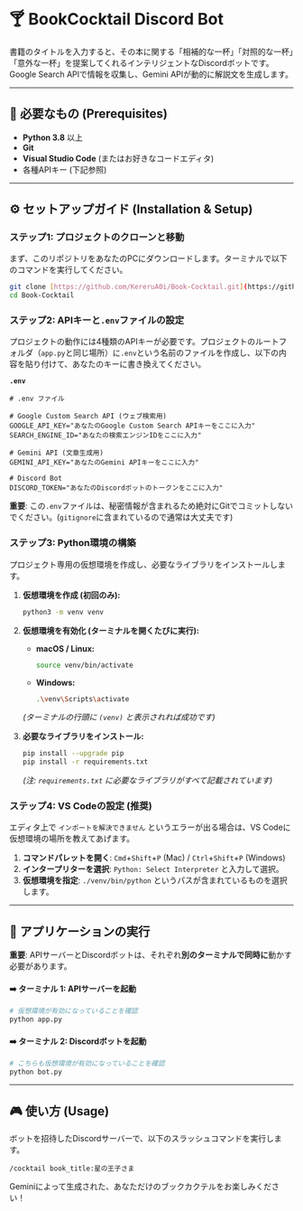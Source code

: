 # 🍸 BookCocktail Discord Bot

書籍のタイトルを入力すると、その本に関する「相補的な一杯」「対照的な一杯」「意外な一杯」を提案してくれるインテリジェントなDiscordボットです。Google Search APIで情報を収集し、Gemini APIが動的に解説文を生成します。

---

## 🔧 必要なもの (Prerequisites)

* **Python 3.8** 以上
* **Git**
* **Visual Studio Code** (またはお好きなコードエディタ)
* 各種APIキー (下記参照)

---

## ⚙️ セットアップガイド (Installation & Setup)

### ステップ1: プロジェクトのクローンと移動

まず、このリポジトリをあなたのPCにダウンロードします。ターミナルで以下のコマンドを実行してください。

```bash
git clone [https://github.com/KereruA0i/Book-Cocktail.git](https://github.com/KereruA0i/Book-Cocktail.git)
cd Book-Cocktail
```

### ステップ2: APIキーと`.env`ファイルの設定

プロジェクトの動作には4種類のAPIキーが必要です。プロジェクトのルートフォルダ（`app.py`と同じ場所）に`.env`という名前のファイルを作成し、以下の内容を貼り付けて、あなたのキーに書き換えてください。

**`.env`**
```
# .env ファイル

# Google Custom Search API (ウェブ検索用)
GOOGLE_API_KEY="あなたのGoogle Custom Search APIキーをここに入力"
SEARCH_ENGINE_ID="あなたの検索エンジンIDをここに入力"

# Gemini API (文章生成用)
GEMINI_API_KEY="あなたのGemini APIキーをここに入力"

# Discord Bot
DISCORD_TOKEN="あなたのDiscordボットのトークンをここに入力"
```
**重要**: この`.env`ファイルは、秘密情報が含まれるため絶対にGitでコミットしないでください。(`gitignore`に含まれているので通常は大丈夫です)

### ステップ3: Python環境の構築

プロジェクト専用の仮想環境を作成し、必要なライブラリをインストールします。

1.  **仮想環境を作成 (初回のみ):**
    ```bash
    python3 -m venv venv
    ```

2.  **仮想環境を有効化 (ターミナルを開くたびに実行):**
    * **macOS / Linux:**
        ```bash
        source venv/bin/activate
        ```
    * **Windows:**
        ```bash
        .\venv\Scripts\activate
        ```
    *(ターミナルの行頭に `(venv)` と表示されれば成功です)*

3.  **必要なライブラリをインストール:**
    ```bash
    pip install --upgrade pip
    pip install -r requirements.txt
    ```
    *(注: `requirements.txt` に必要なライブラリがすべて記載されています)*

### ステップ4: VS Codeの設定 (推奨)

エディタ上で `インポートを解決できません` というエラーが出る場合は、VS Codeに仮想環境の場所を教えてあげます。

1.  **コマンドパレットを開く**: `Cmd`+`Shift`+`P` (Mac) / `Ctrl`+`Shift`+`P` (Windows)
2.  **インタープリターを選択**: `Python: Select Interpreter` と入力して選択。
3.  **仮想環境を指定**: `./venv/bin/python` というパスが含まれているものを選択します。

---

## 🚀 アプリケーションの実行

**重要**: APIサーバーとDiscordボットは、それぞれ**別のターミナルで同時に**動かす必要があります。

#### ➡️ ターミナル 1: APIサーバーを起動

```bash
# 仮想環境が有効になっていることを確認
python app.py
```

#### ➡️ ターミナル 2: Discordボットを起動

```bash
# こちらも仮想環境が有効になっていることを確認
python bot.py
```

---

## 🎮 使い方 (Usage)

ボットを招待したDiscordサーバーで、以下のスラッシュコマンドを実行します。

```
/cocktail book_title:星の王子さま
```

Geminiによって生成された、あなただけのブックカクテルをお楽しみください！
